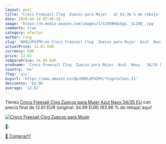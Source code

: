 ```yaml
---
layout: post
title: 'Crocs Freesail Clog  Zuecos para Mujer   al 63.96 % de rebaja'
date: 2020-04-14 07:46:28
image: 'https://m.media-amazon.com/images/I/31hKBHdzkgL._SL200_.jpg'
comments: true
category: ofertas
author: ring
slug: 'B00LUP4ZPK-es Crocs Freesail Clog  Zuecos para Mujer  Azul  Navy   34/35 EU'
actualPrice: 12.61 EUR
currency: EUR
price: 12.61
comparePrice: 34.99 EUR
prodname: 'Crocs Freesail Clog  Zuecos para Mujer  Azul  Navy   34/35 EU'
country: 'es'
flag: '🇪🇸'
buyurl: 'https://www.amazon.es/dp/B00LUP4ZPK/?tag=tolees-21'
descuento: '63.96'
average: '12.61'
---
```


Tienes [Crocs Freesail Clog  Zuecos para Mujer  Azul  Navy   34/35 EU](https://www.amazon.es/dp/B00LUP4ZPK/?tag=tolees-21) con precio final de  12.61 EUR (original: 34.99 EUR) (63.96 %  de rebaja) aqui!

[![Crocs Freesail Clog  Zuecos para Mujer  ](https://m.media-amazon.com/images/I/31hKBHdzkgL._SL200_.jpg)](https://www.amazon.es/dp/B00LUP4ZPK/?tag=tolees-21)

🔎:


[🛒 Comprar!!!](https://www.amazon.es/dp/B00LUP4ZPK/?tag=tolees-21)
